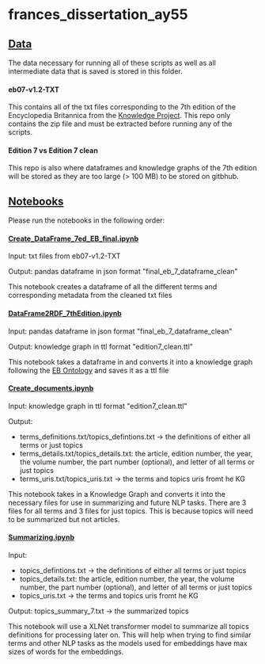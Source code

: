 # frances_dissertation_ay55
 
## [Data](https://github.com/alexyoung13/frances_dissertation_ay55/tree/main/data)

The data necessary for running all of these scripts as well as all intermediate data that is saved is stored in this folder. 

#### eb07-v1.2-TXT

This contains all of the txt files corresponding to the 7th edition of the Encyclopedia Britannica from the [Knowledge Project](https://tu-plogan.github.io/source/r_releases.html). This repo only contains the zip file and must be extracted before running any of the scripts.

#### Edition 7 vs Edition 7 clean

This repo is also where dataframes and knowledge graphs of the 7th edition will be stored as they are too large (> 100 MB) to be stored on gitbhub.

## [Notebooks](https://github.com/alexyoung13/frances_dissertation_ay55/tree/main/Notebooks)

Please run the notebooks in the following order:

#### [Create_DataFrame_7ed_EB_final.ipynb](https://github.com/alexyoung13/frances_dissertation_ay55/blob/main/Notebooks/Create_DataFrame_7ed_EB_final.ipynb)

Input: txt files from eb07-v1.2-TXT

Output: pandas dataframe in json format "final_eb_7_dataframe_clean"

This notebook creates a dataframe of all the different terms and corresponding metadata from the cleaned txt files

#### [DataFrame2RDF_7thEdition.ipynb](https://github.com/alexyoung13/frances_dissertation_ay55/blob/main/Notebooks/DataFrame2RDF_7thEdition.ipynb)

Input: pandas dataframe in json format "final_eb_7_dataframe_clean"

Output: knowledge graph in ttl format "edition7_clean.ttl"

This notebook takes a dataframe in and converts it into a knowledge graph following the [EB Ontology](https://francesnlp.github.io/EB-ontology/doc/index-en.html) and saves it as a ttl file

#### [Create_documents.ipynb](https://github.com/alexyoung13/frances_dissertation_ay55/blob/main/Notebooks/Create_documents.ipynb)

Input: knowledge graph in ttl format "edition7_clean.ttl"

Output: 
- terms_definitions.txt/topics_defintions.txt -> the definitions of either all terms or just topics
- terms_details.txt/topics_details.txt: the article, edition number, the year, the volume number, the part number (optional), and letter of all terms or just topics 
- terms_uris.txt/topics_uris.txt -> the terms and topics uris fromt he KG

This notebook takes in a Knowledge Graph and converts it into the necessary files for use in summarizing and future NLP tasks. There are 3 files for all terms and 3 files for just topics. This is because topics will need to be summarized but not articles.

#### [Summarizing.ipynb](https://github.com/alexyoung13/frances_dissertation_ay55/blob/main/Notebooks/Summarizing.ipynb)

Input: 
- topics_defintions.txt -> the definitions of either all terms or just topics
- topics_details.txt: the article, edition number, the year, the volume number, the part number (optional), and letter of all terms or just topics 
- topics_uris.txt -> the terms and topics uris fromt he KG

Output: topics_summary_7.txt -> the summarized topics

This notebook will use a XLNet transformer model to summarize all topics definitions for processing later on. This will help when trying to find similar terms and other NLP tasks as the models used for embeddings have max sizes of words for the embeddings.
